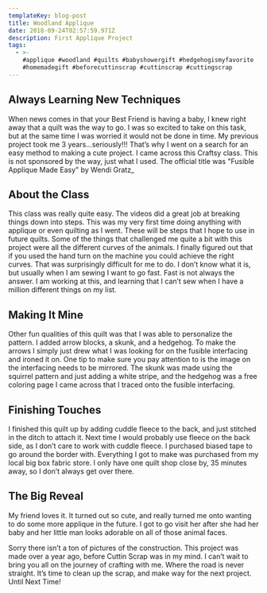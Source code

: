 ```yaml
---
templateKey: blog-post
title: Woodland Applique
date: 2018-09-24T02:57:59.971Z
description: First Applique Project
tags:
  - >-
    #applique #woodland #quilts #babyshowergift #hedgehogismyfavorite
    #homemadegift #beforecuttinscrap #cuttinscrap #cuttingscrap
---
```

## Always Learning New Techniques

When news comes in that your Best Friend is having a baby, I knew right away that a quilt was the way to go.  I was so excited to take on this task, but at the same time I was worried it would not be done in time. My previous project took me 3 years…seriously!!! That’s why I went on a search for an easy method to making a cute project. I came across this Craftsy class.  This is not sponsored by the way, just what I used.  The official title was "Fusible Applique Made Easy" by Wendi Gratz_

## About the Class

This class was really quite easy.  The videos did a great job at breaking things down into steps.  This was my very first time doing anything with applique or even quilting as I went.  These will be steps that I hope to use in future quilts.  Some of the things that challenged me quite a bit with this project were all the different curves of the animals.  I finally figured out that if you used the hand turn on the machine you could achieve the right curves.  That was surprisingly difficult for me to do.  I don’t know what it is, but usually when I am sewing I want to go fast.  Fast is not always the answer.  I am working at this, and learning that I can’t sew when I have a million different things on my list.

## Making It Mine

Other fun qualities of this quilt was that I was able to personalize the pattern.  I added arrow blocks, a skunk, and a hedgehog.  To make the arrows I simply just drew what I was looking for on the fusible interfacing and ironed it on.  One tip to make sure you pay attention to is the image on the interfacing needs to be mirrored.  The skunk was made using the squirrel pattern and just adding a white stripe, and the hedgehog was a free coloring page I came across that I traced onto the fusible interfacing.

## Finishing Touches

I finished this quilt up by adding cuddle fleece to the back, and just stitched in the ditch to attach it.  Next time I would probably use fleece on the back side, as I don’t care to work with cuddle fleece.  I purchased biased tape to go around the border with.  Everything I got to make was purchased from my local big box fabric store.  I only have one quilt shop close by, 35 minutes away, so I don’t always get over there.  

## The Big Reveal

My friend loves it.  It turned out so cute, and really turned me onto wanting to do some more applique in the future.  I got to go visit her after she had her baby and her little man looks adorable on all of those animal faces.  

Sorry there isn’t a ton of pictures of the construction.  This project was made over a year ago, before Cuttin Scrap was in my mind.  I can’t wait to bring you all on the journey of crafting with me.  Where the road is never straight.  It’s time to clean up the scrap, and make way for the next project.  Until Next Time!
